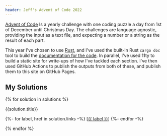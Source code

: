 ```yaml
---
header: Jeff's Advent of Code 2022
---
```

[Advent of Code](https://adventofcode.com/2022) Is a yearly challenge with one coding puzzle a day from 1st of December
until Christmas Day. The challenges are language agnostic, providing the input as a text file, and expecting a number or
a string as the result of each part.

This year I've chosen to use [Rust](https://www.rust-lang.org/), and I've used the built-in Rust `cargo doc` tool to 
build the [documentation for the code](./advent_of_code_2022/). In parallel, I've used 11ty to 
build a static site for write-ups of how I've tackled each section. I've then used GitHub Actions to publish the outputs 
from both of these, and publish them to this site on GitHub Pages.

## My Solutions

<div class="solutions-list">
{% for solution in solutions %}
  <div class="solution">
    <p>{{solution.title}}</p>
    <p>
      {%- for label, href in solution.links -%}
        [<a href="{{ href | url }}">{{ label }}</a>]
      {%- endfor -%}
    </p>
  </div>
{% endfor %}
</div>
